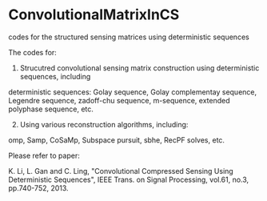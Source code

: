 # ConvolutionalMatrixInCS
codes for the structured sensing matrices using deterministic sequences

The codes for:

1. Strucutred convolutional sensing matrix construction using deterministic sequences, including

deterministic sequences: Golay sequence, Golay complementay sequence, Legendre sequence, zadoff-chu sequence, m-sequence, extended polyphase sequence, etc.

2. Using various reconstruction algorithms, including:

omp, Samp, CoSaMp, Subspace pursuit, sbhe, RecPF solves, etc.

Please refer to paper: 

K. Li, L. Gan and C. Ling, "Convolutional Compressed Sensing Using Deterministic Sequences", IEEE Trans. on Signal Processing, vol.61, no.3, pp.740-752, 2013.

